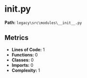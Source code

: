 # __init__.py

**Path:** `legacy\src\modules\__init__.py`

## Metrics

- **Lines of Code:** 1
- **Functions:** 0
- **Classes:** 0
- **Imports:** 0
- **Complexity:** 1

